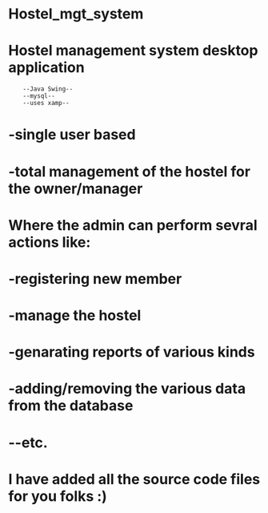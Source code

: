 # Hostel_mgt_system
# Hostel management system desktop application
        --Java Swing--
        --mysql--
        --uses xamp--
        
# -single user based
# -total management of the hostel for the owner/manager 

# Where the admin can perform sevral actions like:
 #  -registering new member
#   -manage the hostel 
#   -genarating reports of various kinds
#   -adding/removing the various data from the database
#   --etc.

#   I have added all the source code files for you folks :)
  
